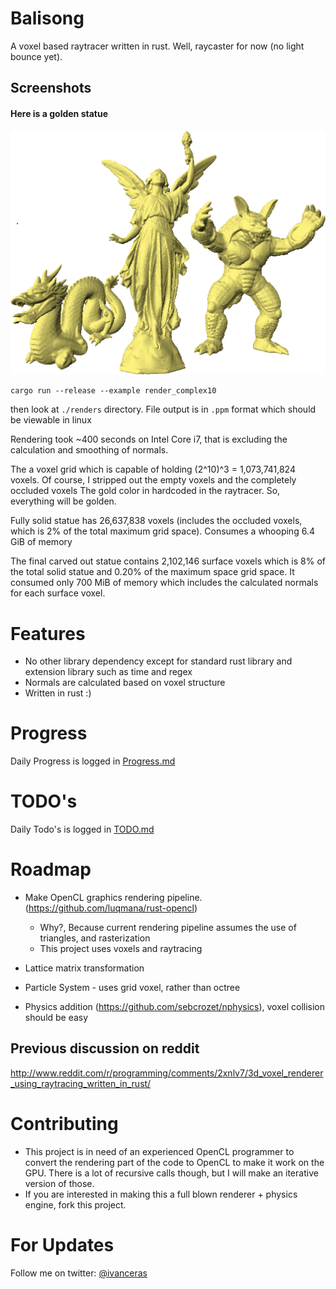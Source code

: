 # Balisong

A voxel based raytracer written in rust.
Well, raycaster for now (no light bounce yet).


## Screenshots

#### Here is a golden statue

![](https://raw.githubusercontent.com/ivanceras/balisong/master/screenshots/complex_golden_smoothen.png)

```
cargo run --release --example render_complex10

```

then look at `./renders` directory. File output is in `.ppm` format which should be viewable in linux

Rendering took ~400 seconds on Intel Core i7, that is excluding the calculation and smoothing of normals.


The a voxel grid which is capable of holding (2^10)^3 = 1,073,741,824 voxels.
Of course, I stripped out the empty voxels and the completely occluded voxels
The gold color in hardcoded in the raytracer. So, everything will be golden.

Fully solid statue has 26,637,838 voxels (includes the occluded voxels, which is 2% of the total maximum grid space). Consumes a whooping 6.4 GiB of memory

The final carved out statue contains 2,102,146 surface voxels which is 8% of the total solid statue and 0.20% of the maximum space grid space.
It consumed only 700 MiB of memory which includes the calculated normals for each surface voxel.


# Features
* No other library dependency except for standard rust library and extension library such as time and regex
* Normals are calculated based on voxel structure
* Written in rust :)


# Progress
Daily Progress is logged in [Progress.md](https://github.com/ivanceras/balisong/blob/master/Progress.md)

# TODO's
Daily Todo's is logged in [TODO.md](https://github.com/ivanceras/balisong/blob/master/TODO.md)
	

# Roadmap
* Make OpenCL graphics rendering pipeline. (https://github.com/luqmana/rust-opencl)
	* Why?, Because current rendering pipeline assumes the use of triangles, and rasterization
	* This project uses voxels and raytracing
		
* Lattice matrix transformation
* Particle System - uses grid voxel, rather than octree 
* Physics addition (https://github.com/sebcrozet/nphysics), voxel collision should be easy


## Previous discussion on reddit
http://www.reddit.com/r/programming/comments/2xnlv7/3d_voxel_renderer_using_raytracing_written_in_rust/



# Contributing
* This project is in need of an experienced OpenCL programmer to convert the rendering part of the code to OpenCL to make it work on the GPU. There is a lot of recursive calls though, but I will make an iterative version of those.
* If you are interested in making this a full blown renderer + physics engine, fork this project.

	
# For Updates
Follow me on twitter: [@ivanceras](https://twitter.com/ivanceras)
